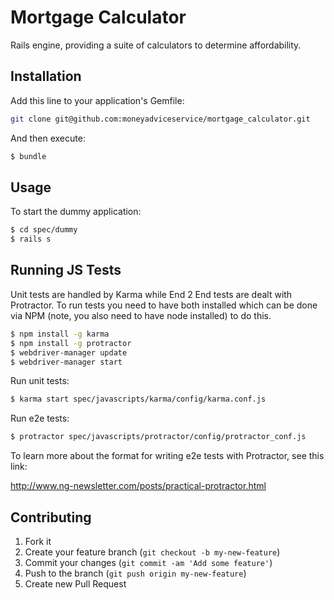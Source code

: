 Mortgage Calculator
===================

Rails engine, providing a suite of calculators to determine affordability.


## Installation

Add this line to your application's Gemfile:

```sh
git clone git@github.com:moneyadviceservice/mortgage_calculator.git
```

And then execute:

```sh
$ bundle
```

## Usage

To start the dummy application:

```sh
$ cd spec/dummy
$ rails s
```

## Running JS Tests

Unit tests are handled by Karma while End 2 End tests are dealt with Protractor. To run tests you
need to have both installed which can be done via NPM (note, you also need to have node installed)
to do this.

```sh
$ npm install -g karma
$ npm install -g protractor
$ webdriver-manager update
$ webdriver-manager start
```


Run unit tests:

```sh
$ karma start spec/javascripts/karma/config/karma.conf.js
```

Run e2e tests:

```sh
$ protractor spec/javascripts/protractor/config/protractor_conf.js
```

To learn more about the format for writing e2e tests with Protractor, see this link:

http://www.ng-newsletter.com/posts/practical-protractor.html


## Contributing

1. Fork it
2. Create your feature branch (`git checkout -b my-new-feature`)
3. Commit your changes (`git commit -am 'Add some feature'`)
4. Push to the branch (`git push origin my-new-feature`)
5. Create new Pull Request

